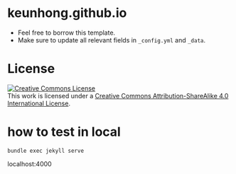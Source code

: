# keunhong.github.io

-   Feel free to borrow this template.
-   Make sure to update all relevant fields in `_config.yml` and `_data`.

# License

<a rel="license" href="http://creativecommons.org/licenses/by-sa/4.0/"><img alt="Creative Commons License" style="border-width:0" src="https://i.creativecommons.org/l/by-sa/4.0/88x31.png" /></a><br />This work is licensed under a <a rel="license" href="http://creativecommons.org/licenses/by-sa/4.0/">Creative Commons Attribution-ShareAlike 4.0 International License</a>.

# how to test in local

    bundle exec jekyll serve

localhost:4000
